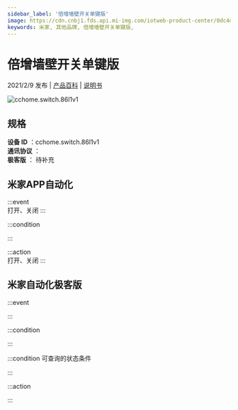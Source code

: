 ```yaml
---
sidebar_label: '倍增墙壁开关单键版'
image: https://cdn.cnbj1.fds.api.mi-img.com/iotweb-product-center/0dc4d901b5d2a750af21938c02b56fdc_一路开关.png?GalaxyAccessKeyId=AKVGLQWBOVIRQ3XLEW&Expires=9223372036854775807&Signature=gW05l6GSuvJlfscawojkqoEM6KQ=
keywords: 米家, 其他品牌, 倍增墙壁开关单键版, 
---
```

# 倍增墙壁开关单键版

2021/2/9 发布 | [产品百科](https://home.mi.com/webapp/content/baike/product/index.html?model=cchome.switch.86l1v1/) | [说明书](https://home.mi.com/views/introduction.html?model=cchome.switch.86l1v1&region=cn)

![cchome.switch.86l1v1](https://cdn.cnbj1.fds.api.mi-img.com/iotweb-product-center/0dc4d901b5d2a750af21938c02b56fdc_一路开关.png?GalaxyAccessKeyId=AKVGLQWBOVIRQ3XLEW&Expires=9223372036854775807&Signature=gW05l6GSuvJlfscawojkqoEM6KQ=)

## 规格  
> 
**设备 ID** ：cchome.switch.86l1v1  
**通讯协议** ：  
**极客版**  ： 待补充 


## 米家APP自动化  

:::event  
打开、关闭
:::

:::condition  

:::

:::action   
打开、关闭
:::

## 米家自动化极客版  

:::event  

:::

:::condition  

:::

:::condition 可查询的状态条件  

:::

:::action  

:::

        
